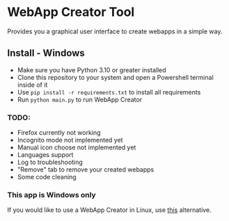 ﻿# WebApp Creator Tool
Provides you a graphical user interface to create webapps in a simple way.

## Install - Windows
- Make sure you have Python 3.10 or greater installed
- Clone this repository to your system and open a Powershell terminal inside of it
- Use `pip install -r requirements.txt` to install all requirements
- Run `python main.py` to run WebApp Creator

### TODO:
- Firefox currently not working
- Incognito mode not implemented yet
- Manual icon choose not implemented yet
- Languages support
- Log to troubleshooting
- "Remove" tab to remove your created webapps
- Some code cleaning

### This app is Windows only
If you would like to use a WebApp Creator in Linux, use [this](https://github.com/linuxmint/webapp-manager) alternative.
